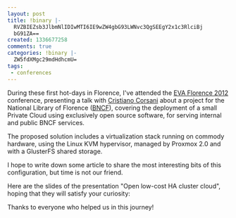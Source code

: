 ```yaml
---
layout: post
title: !binary |-
  RVZBIEZsb3JlbmNlIDIwMTI6IE9wZW4gbG93LWNvc3QgSEEgY2x1c3RlciBj
  bG91ZA==
created: 1336677258
comments: true
categories: !binary |-
  ZW5fdXMgc29mdHdhcmU=
tags:
 - conferences
---
```

During these first hot-days in Florence, I've attended the <a href="http://www.evaflorence.it/">EVA Florence 2012</a> conference, presenting a talk with <a href="http://twitter.com/ccorsani">Cristiano Corsani</a> about a project for the National Library of Florence (<a href="http://www.bncf.firenze.sbn.it">BNCF</a>), covering the deployment of a small Private Cloud using exclusively open source software, for serving internal and public BNCF services.

The proposed solution includes a virtualization stack running on commody hardware, using the Linux KVM hypervisor, managed by Proxmox 2.0 and with a GlusterFS shared storage.

I hope to write down some article to share the most interesting bits of this configuration, but time is not our friend.

Here are the slides of the presentation "Open low-cost HA cluster cloud", hoping that they will satisfy your curiosity:
<script async class="speakerdeck-embed"
data-id="e7174ab0163f0130c02122000a1e9b2a" data-ratio="1.33507170795306"
src="//speakerdeck.com/assets/embed.js"></script>

Thanks to everyone who helped us in this journey!
